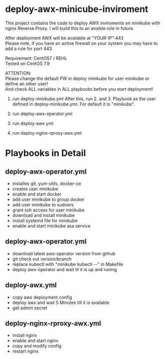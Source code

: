 # deploy-awx-minicube-inviroment

This project contains the code to deploy AWX inviroments on minikube with nginx Reverse Proxy.
I will build this to an ansible role in future.  

After deployment AWX will be available at "YOUR-IP":443  
Please note, if you have an active firewall on your system you may have to add a rule for port 443. 

Requirement: CentOS7 / REHL  
Tested on CentOS 7.9

ATTENTION:  
Please change the default PW in deploy minikube for user minikube or define an other user!  
And check ALL variables in ALL playbooks before you start deployment!

1. run deploy-minikube.yml
After this, run 2. and 3. Playbook as the user defined in deploy-minikube.yml. For default it is "minikube".

2. run deploy-awx-operator.yml
3. run deploy-awx.yml
4. run deploy-nginx-rproxy-awx.yml

# Playbooks in Detail
## deploy-awx-operator.yml
- installes git, yum-utils, docker-ce
- creates user minikube
- enable and start docker
- add user minikube to group docker
- add user minikube to sudoers
- grant ssh access for user minikube
- download and install minikube
- install systemd file for minikube
- enable and start minikube asa  service

## deploy-awx-operator.yml
- download latest awx-operator version from github
- git check out version/branch
- replace kubectl with "minikube kubectl --" in Makefile 
- deploy awx-operator and wait til it is up and runing 

## deploy-awx.yml
- copy awx deployment config
- deploy awx and wait 5 Minutes till it is available
- get admin secret

## deploy-nginx-rproxy-awx.yml
- install nginx
- enable and start nginx
- copy and modify config
- restart nginx
